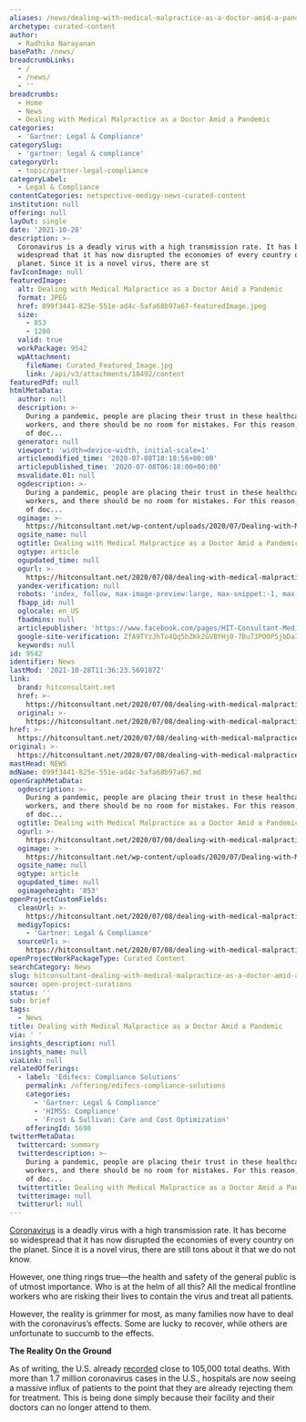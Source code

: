 ```yaml
---
aliases: /news/dealing-with-medical-malpractice-as-a-doctor-amid-a-pandemic
archetype: curated-content
author:
  - Radhika Narayanan
basePath: /news/
breadcrumbLinks:
  - /
  - /news/
  - ''
breadcrumbs:
  - Home
  - News
  - Dealing with Medical Malpractice as a Doctor Amid a Pandemic
categories:
  - 'Gartner: Legal & Compliance'
categorySlug:
  - 'gartner: legal & compliance'
categoryUrl:
  - topic/gartner-legal-compliance
categoryLabel:
  - Legal & Compliance
contentCategories: netspective-medigy-news-curated-content
institution: null
offering: null
layOut: single
date: '2021-10-28'
description: >-
  Coronavirus is a deadly virus with a high transmission rate. It has become so
  widespread that it has now disrupted the economies of every country on the
  planet. Since it is a novel virus, there are st
favIconImage: null
featuredImage:
  alt: Dealing with Medical Malpractice as a Doctor Amid a Pandemic
  format: JPEG
  href: 099f3441-825e-551e-ad4c-5afa68b97a67-featuredImage.jpeg
  size:
    - 853
    - 1280
  valid: true
  workPackage: 9542
  wpAttachment:
    fileName: Curated_Featured_Image.jpg
    link: /api/v3/attachments/18492/content
featuredPdf: null
htmlMetaData:
  author: null
  description: >-
    During a pandemic, people are placing their trust in these healthcare
    workers, and there should be no room for mistakes. For this reason, a number
    of doc...
  generator: null
  viewport: 'width=device-width, initial-scale=1'
  articlemodified_time: '2020-07-08T18:18:56+00:00'
  articlepublished_time: '2020-07-08T06:18:00+00:00'
  msvalidate.01: null
  ogdescription: >-
    During a pandemic, people are placing their trust in these healthcare
    workers, and there should be no room for mistakes. For this reason, a number
    of doc...
  ogimage: >-
    https://hitconsultant.net/wp-content/uploads/2020/07/Dealing-with-Medical-Malpractice-as-a-Doctor-Amid-a-Pandemic.jpg
  ogsite_name: null
  ogtitle: Dealing with Medical Malpractice as a Doctor Amid a Pandemic
  ogtype: article
  ogupdated_time: null
  ogurl: >-
    https://hitconsultant.net/2020/07/08/dealing-with-medical-malpractice-as-a-doctor-amid-a-pandemic/
  yandex-verification: null
  robots: 'index, follow, max-image-preview:large, max-snippet:-1, max-video-preview:-1'
  fbapp_id: null
  oglocale: en_US
  fbadmins: null
  articlepublisher: 'https://www.facebook.com/pages/HIT-Consultant-Media/302199219847409'
  google-site-verification: ZfA9TYzJhTo4Qq5hZKk2GVBYHj0-7Bu73PO0P5jbDaI
  keywords: null
id: 9542
identifier: News
lastMod: '2021-10-28T11:36:23.569187Z'
link:
  brand: hitconsultant.net
  href: >-
    https://hitconsultant.net/2020/07/08/dealing-with-medical-malpractice-as-a-doctor-amid-a-pandemic/#.YXqK4Z7MJPY
  original: >-
    https://hitconsultant.net/2020/07/08/dealing-with-medical-malpractice-as-a-doctor-amid-a-pandemic/#.YXqK4Z7MJPY
href: >-
  https://hitconsultant.net/2020/07/08/dealing-with-medical-malpractice-as-a-doctor-amid-a-pandemic/#.YXqK4Z7MJPY
original: >-
  https://hitconsultant.net/2020/07/08/dealing-with-medical-malpractice-as-a-doctor-amid-a-pandemic/#.YXqK4Z7MJPY
mastHead: NEWS
mdName: 099f3441-825e-551e-ad4c-5afa68b97a67.md
openGraphMetaData:
  ogdescription: >-
    During a pandemic, people are placing their trust in these healthcare
    workers, and there should be no room for mistakes. For this reason, a number
    of doc...
  ogtitle: Dealing with Medical Malpractice as a Doctor Amid a Pandemic
  ogurl: >-
    https://hitconsultant.net/2020/07/08/dealing-with-medical-malpractice-as-a-doctor-amid-a-pandemic/
  ogimage: >-
    https://hitconsultant.net/wp-content/uploads/2020/07/Dealing-with-Medical-Malpractice-as-a-Doctor-Amid-a-Pandemic.jpg
  ogsite_name: null
  ogtype: article
  ogupdated_time: null
  ogimageheight: '853'
openProjectCustomFields:
  cleanUrl: >-
    https://hitconsultant.net/2020/07/08/dealing-with-medical-malpractice-as-a-doctor-amid-a-pandemic/#.YXqK4Z7MJPY
  medigyTopics:
    - 'Gartner: Legal & Compliance'
  sourceUrl: >-
    https://hitconsultant.net/2020/07/08/dealing-with-medical-malpractice-as-a-doctor-amid-a-pandemic/#.YXqK4Z7MJPY
openProjectWorkPackageType: Curated Content
searchCategory: News
slug: hitconsultant-dealing-with-medical-malpractice-as-a-doctor-amid-a-pandemic
source: open-project-curations
status: ''
sub: brief
tags:
  - News
title: Dealing with Medical Malpractice as a Doctor Amid a Pandemic
via: ' '
insights_description: null
insights_name: null
viaLink: null
relatedOfferings:
  - label: 'Edifecs: Compliance Solutions'
    permalink: /offering/edifecs-compliance-solutions
    categories:
      - 'Gartner: Legal & Compliance'
      - 'HIMSS: Compliance'
      - 'Frost & Sullivan: Care and Cost Optimization'
    offeringId: 5698
twitterMetaData:
  twittercard: summary
  twitterdescription: >-
    During a pandemic, people are placing their trust in these healthcare
    workers, and there should be no room for mistakes. For this reason, a number
    of doc...
  twittertitle: Dealing with Medical Malpractice as a Doctor Amid a Pandemic
  twitterimage: null
  twitterurl: null
---
```

<p><a href="https://hitconsultant.net/2020/05/13/coronavirus-pandemic-reveals-the-need-for-a-broader-digital-front-door/">Coronavirus</a> is a deadly virus with a high transmission rate. It has become so widespread that it has now disrupted the economies of every country on the planet. Since it is a novel virus, there are still tons about it that we do not know.&nbsp;</p><p>However, one thing rings true—the health and safety of the general public is of utmost importance. Who is at the helm of all this? All the medical frontline workers who are risking their lives to contain the virus and treat all patients.&nbsp;</p><p>However, the reality is grimmer for most, as many families now have to deal with the coronavirus’s effects. Some are lucky to recover, while others are unfortunate to succumb to the effects.&nbsp;</p><p><strong>The Reality On the Ground</strong></p><p>As of writing, the U.S. already <a href="https://www.worldometers.info/coronavirus/country/us/">recorded</a> close to 105,000 total deaths. With more than 1.7 million coronavirus cases in the U.S., hospitals are now seeing a massive influx of patients to the point that they are already rejecting them for treatment. This is being done simply because their facility and their doctors can no longer attend to them.&nbsp;</p>